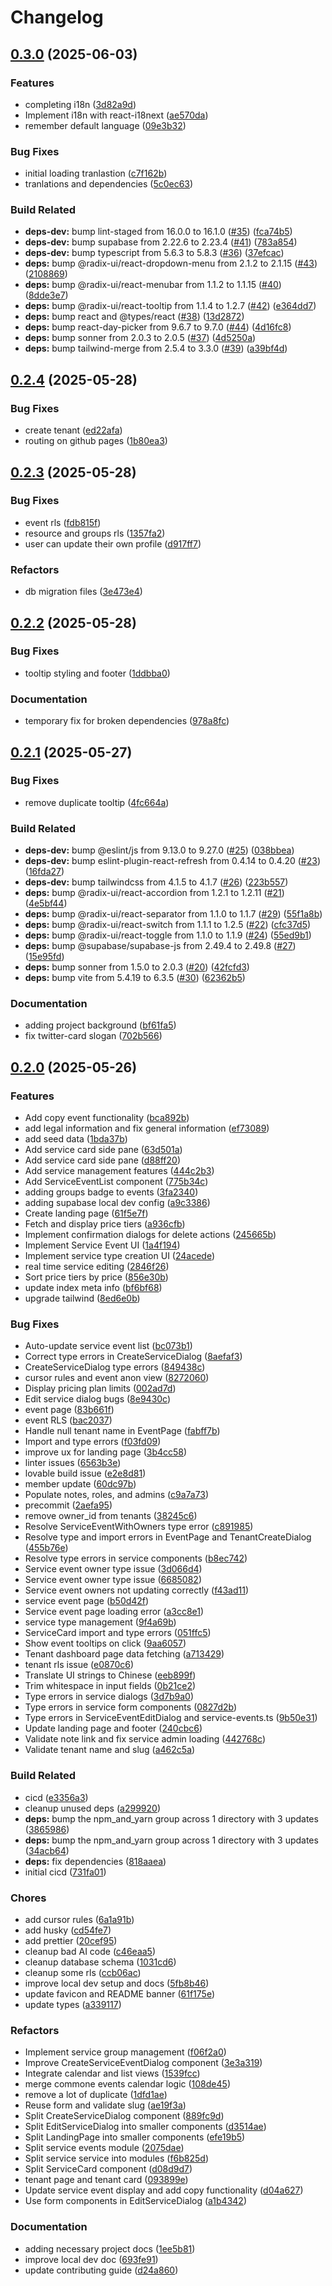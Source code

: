 # Changelog

## [0.3.0](https://github.com/schwannden/chabod/compare/v0.2.4...v0.3.0) (2025-06-03)


### Features

* completing i18n ([3d82a9d](https://github.com/schwannden/chabod/commit/3d82a9de256a18101a5f3e804338a8596b65b1f1))
* Implement i18n with react-i18next ([ae570da](https://github.com/schwannden/chabod/commit/ae570da033ddeb69566c3bd97f4263d1cba476aa))
* remember default language ([09e3b32](https://github.com/schwannden/chabod/commit/09e3b327d2192078acfdccb25b788c5b3d108577))


### Bug Fixes

* initial loading tranlastion ([c7f162b](https://github.com/schwannden/chabod/commit/c7f162bc53b6e4545f8215ae276ed0d5d622ccc3))
* tranlations and dependencies ([5c0ec63](https://github.com/schwannden/chabod/commit/5c0ec63b9f412ffefb4b991df8ad9495f3a48548))


### Build Related

* **deps-dev:** bump lint-staged from 16.0.0 to 16.1.0 ([#35](https://github.com/schwannden/chabod/issues/35)) ([fca74b5](https://github.com/schwannden/chabod/commit/fca74b56f98053e315d75021897a6a5ba115afa4))
* **deps-dev:** bump supabase from 2.22.6 to 2.23.4 ([#41](https://github.com/schwannden/chabod/issues/41)) ([783a854](https://github.com/schwannden/chabod/commit/783a8546d95544aa17385866b8267b867b4cdc15))
* **deps-dev:** bump typescript from 5.6.3 to 5.8.3 ([#36](https://github.com/schwannden/chabod/issues/36)) ([37efcac](https://github.com/schwannden/chabod/commit/37efcacb84b750d96b3f84b34a79acfb2da35bd9))
* **deps:** bump @radix-ui/react-dropdown-menu from 2.1.2 to 2.1.15 ([#43](https://github.com/schwannden/chabod/issues/43)) ([2108869](https://github.com/schwannden/chabod/commit/2108869a0128f91681fe2daff69e1e38a7031a0b))
* **deps:** bump @radix-ui/react-menubar from 1.1.2 to 1.1.15 ([#40](https://github.com/schwannden/chabod/issues/40)) ([8dde3e7](https://github.com/schwannden/chabod/commit/8dde3e785cf1f519190baed417dfede49ca4516d))
* **deps:** bump @radix-ui/react-tooltip from 1.1.4 to 1.2.7 ([#42](https://github.com/schwannden/chabod/issues/42)) ([e364dd7](https://github.com/schwannden/chabod/commit/e364dd781822ee52445068b96fe94ec78f6b3f27))
* **deps:** bump react and @types/react ([#38](https://github.com/schwannden/chabod/issues/38)) ([13d2872](https://github.com/schwannden/chabod/commit/13d2872edc8221c3a3aea3d574ac13e63a2152e2))
* **deps:** bump react-day-picker from 9.6.7 to 9.7.0 ([#44](https://github.com/schwannden/chabod/issues/44)) ([4d16fc8](https://github.com/schwannden/chabod/commit/4d16fc80e71f7b1dba6c3ef45e80aeb708486e74))
* **deps:** bump sonner from 2.0.3 to 2.0.5 ([#37](https://github.com/schwannden/chabod/issues/37)) ([4d5250a](https://github.com/schwannden/chabod/commit/4d5250abcac5d98e8b7d59af0092cec63294dcc8))
* **deps:** bump tailwind-merge from 2.5.4 to 3.3.0 ([#39](https://github.com/schwannden/chabod/issues/39)) ([a39bf4d](https://github.com/schwannden/chabod/commit/a39bf4d0657cd707718e853537583105ba27a129))

## [0.2.4](https://github.com/schwannden/chabod/compare/v0.2.3...v0.2.4) (2025-05-28)


### Bug Fixes

* create tenant ([ed22afa](https://github.com/schwannden/chabod/commit/ed22afaeb1e760dace54313bf50cff162a34f1a8))
* routing on github pages ([1b80ea3](https://github.com/schwannden/chabod/commit/1b80ea34516a76b4c456039671541c8ea6d1ba36))

## [0.2.3](https://github.com/schwannden/chabod/compare/v0.2.2...v0.2.3) (2025-05-28)


### Bug Fixes

* event rls ([fdb815f](https://github.com/schwannden/chabod/commit/fdb815fcb048367158f38b4ae0d0516923883c1e))
* resource and groups rls ([1357fa2](https://github.com/schwannden/chabod/commit/1357fa2ab641f17d3495cacd2a8a9809a3d6d886))
* user can update their own profile ([d917ff7](https://github.com/schwannden/chabod/commit/d917ff72d035031a1a3e54e0a33ee7460d356969))


### Refactors

* db migration files ([3e473e4](https://github.com/schwannden/chabod/commit/3e473e46b29c2a808ebf05b7b822063a507cd67a))

## [0.2.2](https://github.com/schwannden/chabod/compare/v0.2.1...v0.2.2) (2025-05-28)


### Bug Fixes

* tooltip styling and footer ([1ddbba0](https://github.com/schwannden/chabod/commit/1ddbba01289abf432070fb0727823be65da98d22))


### Documentation

* temporary fix for broken dependencies ([978a8fc](https://github.com/schwannden/chabod/commit/978a8fcef0d8890796f412d2ad4c279e48e961aa))

## [0.2.1](https://github.com/schwannden/chabod/compare/v0.2.0...v0.2.1) (2025-05-27)


### Bug Fixes

* remove duplicate tooltip ([4fc664a](https://github.com/schwannden/chabod/commit/4fc664a2c8eaf1069033a990c34a574c8b981c22))


### Build Related

* **deps-dev:** bump @eslint/js from 9.13.0 to 9.27.0 ([#25](https://github.com/schwannden/chabod/issues/25)) ([038bbea](https://github.com/schwannden/chabod/commit/038bbeaa9c40e93d0a7ec56537e3a34a1ffd7cdd))
* **deps-dev:** bump eslint-plugin-react-refresh from 0.4.14 to 0.4.20 ([#23](https://github.com/schwannden/chabod/issues/23)) ([16fda27](https://github.com/schwannden/chabod/commit/16fda27f67768c4cc534bb60fce5768f7facb4ad))
* **deps-dev:** bump tailwindcss from 4.1.5 to 4.1.7 ([#26](https://github.com/schwannden/chabod/issues/26)) ([223b557](https://github.com/schwannden/chabod/commit/223b557d23e0d4820dc1142c364f42024ecede69))
* **deps:** bump @radix-ui/react-accordion from 1.2.1 to 1.2.11 ([#21](https://github.com/schwannden/chabod/issues/21)) ([4e5bf44](https://github.com/schwannden/chabod/commit/4e5bf4459df837a815f5dbca3b3409e7d229f04c))
* **deps:** bump @radix-ui/react-separator from 1.1.0 to 1.1.7 ([#29](https://github.com/schwannden/chabod/issues/29)) ([55f1a8b](https://github.com/schwannden/chabod/commit/55f1a8bb75cba935324a9b29f58a77c58f1b6c3d))
* **deps:** bump @radix-ui/react-switch from 1.1.1 to 1.2.5 ([#22](https://github.com/schwannden/chabod/issues/22)) ([cfc37d5](https://github.com/schwannden/chabod/commit/cfc37d576f46b347b580b868c3119d7462cd397e))
* **deps:** bump @radix-ui/react-toggle from 1.1.0 to 1.1.9 ([#24](https://github.com/schwannden/chabod/issues/24)) ([55ed9b1](https://github.com/schwannden/chabod/commit/55ed9b1c439c58c76459648f3c6e373fe2bb81e3))
* **deps:** bump @supabase/supabase-js from 2.49.4 to 2.49.8 ([#27](https://github.com/schwannden/chabod/issues/27)) ([15e95fd](https://github.com/schwannden/chabod/commit/15e95fddedde9c92bbd3a45b92a5118d31bde871))
* **deps:** bump sonner from 1.5.0 to 2.0.3 ([#20](https://github.com/schwannden/chabod/issues/20)) ([42fcfd3](https://github.com/schwannden/chabod/commit/42fcfd35fe2c647e1754e312982e9dcc22989030))
* **deps:** bump vite from 5.4.19 to 6.3.5 ([#30](https://github.com/schwannden/chabod/issues/30)) ([62362b5](https://github.com/schwannden/chabod/commit/62362b517206824bf4566cf42af1105423ee72ae))


### Documentation

* adding project background ([bf61fa5](https://github.com/schwannden/chabod/commit/bf61fa5fcb51e8c6441a14ac3358fce08de28f7f))
* fix twitter-card slogan ([702b566](https://github.com/schwannden/chabod/commit/702b56657f8f631cb6089795525ad5e2e22918c7))

## [0.2.0](https://github.com/schwannden/chabod/compare/v0.1.0...v0.2.0) (2025-05-26)


### Features

* Add copy event functionality ([bca892b](https://github.com/schwannden/chabod/commit/bca892b8022c05368d52caba61c8a8f9625b0a6b))
* add legal information and fix general information ([ef73089](https://github.com/schwannden/chabod/commit/ef7308906de1241529634eecd2e70ff75daadfa0))
* add seed data ([1bda37b](https://github.com/schwannden/chabod/commit/1bda37bc67c9f7f989c32ba15c597a3e3632d77a))
* Add service card side pane ([63d501a](https://github.com/schwannden/chabod/commit/63d501ad52256efa12cd4a2e1e0d4953db8d02e0))
* Add service card side pane ([d88ff20](https://github.com/schwannden/chabod/commit/d88ff2016e07ba41fea2fc7ae3774981b48defb7))
* Add service management features ([444c2b3](https://github.com/schwannden/chabod/commit/444c2b38e88b850c9cd9355faf107ba0b61174b1))
* Add ServiceEventList component ([775b34c](https://github.com/schwannden/chabod/commit/775b34c7c3bdd6d1c6fbf1ce021c8be538a31d84))
* adding groups badge to events ([3fa2340](https://github.com/schwannden/chabod/commit/3fa2340e59544f4ec17805b0684f52461d37907c))
* adding supabase local dev config ([a9c3386](https://github.com/schwannden/chabod/commit/a9c3386fb62d1f1cdd17886acb149be86706739e))
* Create landing page ([61f5e7f](https://github.com/schwannden/chabod/commit/61f5e7f3e026e3d1a2481c8e112297b367c46ec9))
* Fetch and display price tiers ([a936cfb](https://github.com/schwannden/chabod/commit/a936cfb2bc806a71db1c70cf6007b1da10c2e52c))
* Implement confirmation dialogs for delete actions ([245665b](https://github.com/schwannden/chabod/commit/245665b9b881ac1ac116dd9dfd6a2ccc8b135694))
* Implement Service Event UI ([1a4f194](https://github.com/schwannden/chabod/commit/1a4f194a1982fd3ff1e24537eb17227a98d8a12e))
* Implement service type creation UI ([24acede](https://github.com/schwannden/chabod/commit/24acede8084c494cfe525a4d8f92bf35269bdc08))
* real time service editing ([2846f26](https://github.com/schwannden/chabod/commit/2846f26bd9c22612b45d7e91481a40fc9ca8e786))
* Sort price tiers by price ([856e30b](https://github.com/schwannden/chabod/commit/856e30b6b5679d49379c86274090c2c2120931f5))
* update index meta info ([bf6bf68](https://github.com/schwannden/chabod/commit/bf6bf68e3625888a955f30e9e51490979fe22185))
* upgrade tailwind ([8ed6e0b](https://github.com/schwannden/chabod/commit/8ed6e0b43b0b35099935128199a3fae2bc7aee2f))


### Bug Fixes

* Auto-update service event list ([bc073b1](https://github.com/schwannden/chabod/commit/bc073b1e39757fedb3003842dbde73c39c866487))
* Correct type errors in CreateServiceDialog ([8aefaf3](https://github.com/schwannden/chabod/commit/8aefaf3120df5ffa302ddbdbdab816ac9260df7e))
* CreateServiceDialog type errors ([849438c](https://github.com/schwannden/chabod/commit/849438c49c0e3bf2ff11bef598486cf0dfd8a6d2))
* cursor rules and event anon view ([8272060](https://github.com/schwannden/chabod/commit/827206007e67ba8663a1e102d078adc35ed47ffb))
* Display pricing plan limits ([002ad7d](https://github.com/schwannden/chabod/commit/002ad7d2d21b185fe57d8b72f16ede77d0c75d1d))
* Edit service dialog bugs ([8e9430c](https://github.com/schwannden/chabod/commit/8e9430c19bdb362736dc13f01f67aca273fcd228))
* event page ([83b661f](https://github.com/schwannden/chabod/commit/83b661f50d3eedc416b0d45f10fe387d1c5de406))
* event RLS ([bac2037](https://github.com/schwannden/chabod/commit/bac20373c2e86ea135ff460ff025a4374ed374e0))
* Handle null tenant name in EventPage ([fabff7b](https://github.com/schwannden/chabod/commit/fabff7babee3ed13572f1d602bf7f540af767ef1))
* Import and type errors ([f03fd09](https://github.com/schwannden/chabod/commit/f03fd09f7624315297db8c5c72cf5f4b278c9f60))
* improve ux for landing page ([3b4cc58](https://github.com/schwannden/chabod/commit/3b4cc588a69ee3641eeb0f1227b520081ef3370f))
* linter issues ([6563b3e](https://github.com/schwannden/chabod/commit/6563b3e3b27b347fe1b34d8ce19a4c28d044d17b))
* lovable build issue ([e2e8d81](https://github.com/schwannden/chabod/commit/e2e8d818cbf8b086995cdfdd83987c32a973728e))
* member update ([60dc97b](https://github.com/schwannden/chabod/commit/60dc97b6a391fa462eb2edebb584cd5954165f6a))
* Populate notes, roles, and admins ([c9a7a73](https://github.com/schwannden/chabod/commit/c9a7a737b38b89c625882edc658da71cd3699f56))
* precommit ([2aefa95](https://github.com/schwannden/chabod/commit/2aefa956e6ae30e34fd223b797d2cf53c94a6465))
* remove owner_id from tenants ([38245c6](https://github.com/schwannden/chabod/commit/38245c6410ef3a45dd421aed172de05f3f19498f))
* Resolve ServiceEventWithOwners type error ([c891985](https://github.com/schwannden/chabod/commit/c891985b0def31823b8619c59eb13054b7fef687))
* Resolve type and import errors in EventPage and TenantCreateDialog ([455b76e](https://github.com/schwannden/chabod/commit/455b76e3621b265cefcd2e4d45bfbf32aac188c4))
* Resolve type errors in service components ([b8ec742](https://github.com/schwannden/chabod/commit/b8ec74249cef01460f802345addf172167f49731))
* Service event owner type issue ([3d066d4](https://github.com/schwannden/chabod/commit/3d066d49f0314bb58639b4521353d6f8309f89d7))
* Service event owner type issue ([6685082](https://github.com/schwannden/chabod/commit/668508222f7b1c13f7130933b6619f342f369ff3))
* Service event owners not updating correctly ([f43ad11](https://github.com/schwannden/chabod/commit/f43ad110093b88c8b845d59efca739af61cf0997))
* service event page ([b50d42f](https://github.com/schwannden/chabod/commit/b50d42fddaeda43f75e1cfa530944c70e392cd97))
* Service event page loading error ([a3cc8e1](https://github.com/schwannden/chabod/commit/a3cc8e16226efc6adeb1eda1b03d626137eeb86a))
* service type management ([9f4a69b](https://github.com/schwannden/chabod/commit/9f4a69b3d1767d7fdfccb7a3bcee55e66dc4e4ac))
* ServiceCard import and type errors ([051ffc5](https://github.com/schwannden/chabod/commit/051ffc500fd9fe1ea68646945f79d37c706e493d))
* Show event tooltips on click ([9aa6057](https://github.com/schwannden/chabod/commit/9aa605748396612f001140a1f614d07b53ceb6b2))
* Tenant dashboard page data fetching ([a713429](https://github.com/schwannden/chabod/commit/a713429883431a1e86241a290c2bb3c596c38c69))
* tenant rls issue ([e0870c6](https://github.com/schwannden/chabod/commit/e0870c6ba2251974f96d94e31742cac2808ebe8d))
* Translate UI strings to Chinese ([eeb899f](https://github.com/schwannden/chabod/commit/eeb899f8e0705a1f22db2fea728b01c19b749c0c))
* Trim whitespace in input fields ([0b21ce2](https://github.com/schwannden/chabod/commit/0b21ce280de15ee2a2266dc6990ff8692cc145f1))
* Type errors in service dialogs ([3d7b9a0](https://github.com/schwannden/chabod/commit/3d7b9a0b7ef20483b73f58e2dac57943244d34cf))
* Type errors in service form components ([0827d2b](https://github.com/schwannden/chabod/commit/0827d2b9af60c517764024ee755fabfb4674fd75))
* Type errors in ServiceEventEditDialog and service-events.ts ([9b50e31](https://github.com/schwannden/chabod/commit/9b50e318255a355964df68e5afaa05192107b256))
* Update landing page and footer ([240cbc6](https://github.com/schwannden/chabod/commit/240cbc6468e0470aac8bb403c857fa2f529c868e))
* Validate note link and fix service admin loading ([442768c](https://github.com/schwannden/chabod/commit/442768c7c6281780aba2c9276d0a9519c0de3faf))
* Validate tenant name and slug ([a462c5a](https://github.com/schwannden/chabod/commit/a462c5a45cfcfbb4dca943924bb2f72102636b04))


### Build Related

* cicd ([e3356a3](https://github.com/schwannden/chabod/commit/e3356a3275593536a30fbc1db716945d6f0d4f7b))
* cleanup unused deps ([a299920](https://github.com/schwannden/chabod/commit/a2999208ada27af19bce73158eea7c92c8ce6a8f))
* **deps:** bump the npm_and_yarn group across 1 directory with 3 updates ([3865986](https://github.com/schwannden/chabod/commit/3865986f816cb89fe434c62a462833a39951f688))
* **deps:** bump the npm_and_yarn group across 1 directory with 3 updates ([34acb64](https://github.com/schwannden/chabod/commit/34acb6485385c31ec0d91949d847ebc2268e7f59))
* **deps:** fix dependencies ([818aaea](https://github.com/schwannden/chabod/commit/818aaea3d386b658520b7316e8812a6e440ccf02))
* initial cicd ([731fa01](https://github.com/schwannden/chabod/commit/731fa0156b0ce1d6135c4a39cd743addbc34637d))


### Chores

* add cursor rules ([6a1a91b](https://github.com/schwannden/chabod/commit/6a1a91b3a5616cb40db298c7537a5a5b4d95e469))
* add husky ([cd54fe7](https://github.com/schwannden/chabod/commit/cd54fe7de838d8a68ed52bb0208430d59a52507a))
* add prettier ([20cef95](https://github.com/schwannden/chabod/commit/20cef957ffcdb6fddbd8c315e0d15e423a9f7e7a))
* cleanup bad AI code ([c46eaa5](https://github.com/schwannden/chabod/commit/c46eaa5e258c0eb5384768f10c2b596ccfdbc08a))
* cleanup database schema ([1031cd6](https://github.com/schwannden/chabod/commit/1031cd6770ba723b4efba03a6ffbdcd0429c216a))
* cleanup some rls ([ccb06ac](https://github.com/schwannden/chabod/commit/ccb06ac6473c7843f4355c719f28b08ba16a966e))
* improve local dev setup and docs ([5fb8b46](https://github.com/schwannden/chabod/commit/5fb8b46c43a7231903fbdbe5a18f8df20a233d66))
* update favicon and README banner ([61f175e](https://github.com/schwannden/chabod/commit/61f175ee6a7a7509224e21032946e8666abe7c1e))
* update types ([a339117](https://github.com/schwannden/chabod/commit/a3391170e6b381e23d8ef0c9a386c84e3425c3c4))


### Refactors

* Implement service group management ([f06f2a0](https://github.com/schwannden/chabod/commit/f06f2a04788bfa49f5f1f83e02184a8086bbe14d))
* Improve CreateServiceEventDialog component ([3e3a319](https://github.com/schwannden/chabod/commit/3e3a31937df2dcbb1ee841452f5ee12a57a5fa15))
* Integrate calendar and list views ([1539fcc](https://github.com/schwannden/chabod/commit/1539fcc090ad0060872c89633d29bf8c2c0fe175))
* merge commone events calendar logic ([108de45](https://github.com/schwannden/chabod/commit/108de455b0089d18f825db172e58cb0dca86445d))
* remove a lot of duplicate ([1dfd1ae](https://github.com/schwannden/chabod/commit/1dfd1ae0ccd2ff5153287c3200d3de0b54e0c457))
* Reuse form and validate slug ([ae19f3a](https://github.com/schwannden/chabod/commit/ae19f3a50d5c2fc8d650a545e8c404f6cd82cfb1))
* Split CreateServiceDialog component ([889fc9d](https://github.com/schwannden/chabod/commit/889fc9dc63e3a59c7b5a7edb51eba0ffa9af29b9))
* Split EditServiceDialog into smaller components ([d3514ae](https://github.com/schwannden/chabod/commit/d3514aefa4a6fcfcd1874b2f9999d13248c9f3c6))
* Split LandingPage into smaller components ([efe19b5](https://github.com/schwannden/chabod/commit/efe19b599406b57cae9a0f6b0bb90e9dd7f38725))
* Split service events module ([2075dae](https://github.com/schwannden/chabod/commit/2075dae559700e3c93c6bb1722258f9291084092))
* Split service service into modules ([f6b825d](https://github.com/schwannden/chabod/commit/f6b825df56ccc0eee57d1b1611bc9929ad32d0e4))
* Split ServiceCard component ([d08d9d7](https://github.com/schwannden/chabod/commit/d08d9d77d0cd466f662cee3c76cbf8cf2069f847))
* tenant page and tenant card ([093899e](https://github.com/schwannden/chabod/commit/093899e72db240d8e535dfc10123b2f5f3bab727))
* Update service event display and add copy functionality ([d04a627](https://github.com/schwannden/chabod/commit/d04a62743531913b750f7307ce993ec24323d831))
* Use form components in EditServiceDialog ([a1b4342](https://github.com/schwannden/chabod/commit/a1b4342514fe44d35fb9b12c1fb99a85925e0cf6))


### Documentation

* adding necessary project docs ([1ee5b81](https://github.com/schwannden/chabod/commit/1ee5b816d4fac5dd687c62a3dfc92c8065814a8d))
* improve local dev doc ([693fe91](https://github.com/schwannden/chabod/commit/693fe913395824f8a8c6199ba9171cf8b0d20641))
* update contributing guide ([d24a860](https://github.com/schwannden/chabod/commit/d24a8601e513c33bad2dce94218fe0881877e316))
